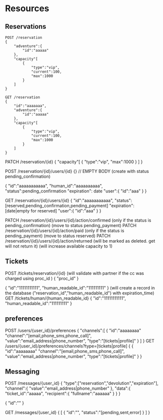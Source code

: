 # Resources

## Reservations

```HTTP
POST /reservation
{
    "adventure":{
        "id":"aaaaa"
    },
    "capacity"[
        {
            "type":"vip",
            "current":100,
            "max":1000
        }
    ]
}

GET /reservation
{
    "id":"aaaaaaa",
    "adventure":{
        "id":"aaaaa"
    },
    "capacity"[
        {
            "type":"vip",
            "current":100,
            "max":1000
        }
    ]
}

```

PATCH /reservation/{id}
{
    "capacity"[
        {
            "type":"vip",
            "max":1000
        }
    ]
}

POST /reservation/{id}/users/{id}
{} // EMPTY BODY
(create with status pending_confirmation)

{
    "id":"aaaaaaaaaaa",
    "human_id":"aaaaaaaaaa",
    "status":pending_confirmation
    "expiration": date
    "user":{
        "id":"aaa"
    }
}

GET /reservation/{id}/users/{id}
{
    "id":"aaaaaaaaaaa",
    "status":[reserved,pending_confirmation,pending_payment]
    "expiration": [date|empty for reserved]
    "user":{
        "id":"aaa"
    }
}

PATCH /reservation/{id}/users/{id}/action/confirmed 
(only if the status is pending_confirmation)
(move to status pending_payment)
PATCH /reservation/{id}/users/{id}/action/paid 
(only if the status is pending_payment)
(move to status reserved)
PATCH /reservation/{id}/users/{id}/action/returned 
(will be marked as deleted. get will not return it)
(will increase available capacity to 1)

## Tickets

POST /tickets/reservation/{id}
(will validate with partner if the cc was charged using proc_id )
{
    "proc_id"
}

{
    "id":"11111111111",
    "human_readable_id":"111111111"
}
(will create a record in the database ("reservation_id","human_readable_id") with expiration_time)
GET /tickets/human/{human_readable_id}
{
    "id":"11111111111",
    "human_readable_id":"111111111"
}

## preferences

POST /users/{user_id}/preferences
{
    "channels":[
        {
            "id":"aaaaaaaa"
            "channel":"[email,phone_sms,phone_call]",
            "value":"email_address|phone_number",
            "type":"[tickets|profile]"
        }
    ]
}
GET /users/{user_id}/preferences/channels?type=[tickets|profile]
{
    {
        "id":"aaaaaaaa"
        "channel":"[email,phone_sms,phone_call]",
        "value":"email_address|phone_number",
        "type":"[tickets|profile]"
    }
}


## Messaging

POST /messages/{user_id}
{
    "type":["reservation","devolution","expiration"],
    "channel":{
        "value":"email_address|phone_number"
    },
    "data":{
        "ticket_id":"aaaaa",
        "recipient":{
            "fullname":"aaaaaa"
        }
    }
}

{
    "id":""
}

GET /messages/{user_id}
{
    [
        {
            "id":"",
            "status":"[pending,sent,error]
        }
    ]
}